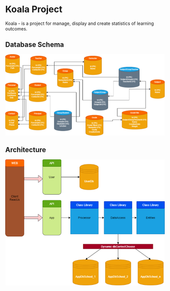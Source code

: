 # Koala Project

Koala - is a project for manage, display and create statistics of learning outcomes.

## Database Schema
![Image](./Documentation/database.drawio.png)

## Architecture
![Image](./Documentation/architecture.png)